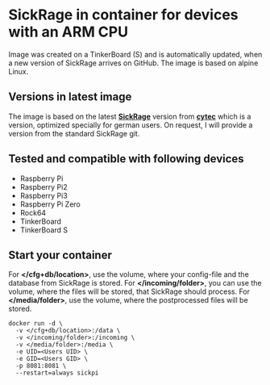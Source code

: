 **SickRage in container for devices with an ARM CPU**
====
Image was created on a TinkerBoard (S) and is automatically updated, when a new version of SickRage arrives on GitHub. The image is based on alpine Linux.

Versions in latest image
---
The image is based on the latest **[SickRage](https://sickrage.github.io/ "SickRage Homepage")** version from **[cytec](https://github.com/cytec/SickRage "cytec SickRage")** which is a version, optimized specially for german users. On request, I will provide a version from the standard SickRage git.

Tested and compatible with following devices
----
- Raspberry Pi
- Raspberry Pi2
- Raspberry Pi3
- Raspberry Pi Zero
- Rock64
- TinkerBoard
- TinkerBoard S

Start your container
-----
For **</cfg+db/location>**, use the volume, where your config-file and the database from SickRage is stored.
For **</incoming/folder>**, you can use the volume, where the files will be stored, that SickRage should process.
For **</media/folder>**, use the volume, where the postprocessed files will be stored.

````
docker run -d \
  -v </cfg+db/location>:/data \
  -v </incoming/folder>:/incoming \
  -v </media/folder>:/media \
  -e UID=<Users UID> \
  -e GID=<Users GID> \
  -p 8081:8081 \
  --restart=always sickpi

